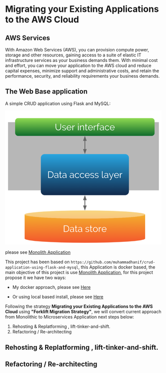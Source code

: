 # Migrating your Existing Applications to the AWS Cloud

## AWS Services
With Amazon Web Services (AWS), you can provision compute power, storage and other resources, gaining access to a suite of elastic IT infrastructure services as your business demands them. With minimal cost and effort, you can move your application to the AWS cloud and reduce capital expenses, minimize support and administrative costs, and retain the performance, security, and reliability requirements your business demands.

## The Web Base application
A simple CRUD application using Flask and MySQL: 


![Monolithic Application][img0]

please see [Monolith Application](https://blog.heptio.com/what-is-a-monolithic-application-e375f5ad5ecb) 


This project has been based  on `https://github.com/muhammadhanif/crud-application-using-flask-and-mysql`, this Application is
docker based, the main objective of this project is use [Monolith Application](https://blog.heptio.com/what-is-a-monolithic-application-e375f5ad5ecb), for this project propose it we have two ways:

   - My docker approach, please see [Here](docker_approach/my_docker_monolith_install.md)
   
   - Or using local based install, please see [Here](topics/my_local_monolith_install.md)  
    

Following the strategy __Migrating your Existing Applications to the AWS Cloud__ using __"Forklift Migration Strategy"__, we will convert current approach from Monolithic to Microservices Application next steps below:

   1. Rehosting & Replatforming , lift-tinker-and-shift.
   2. Refactoring / Re-architecting

## Rehosting & Replatforming , lift-tinker-and-shift.

## Refactoring / Re-architecting



[img0]: images/mb3-monolithic-app.png "Monolithic Application"